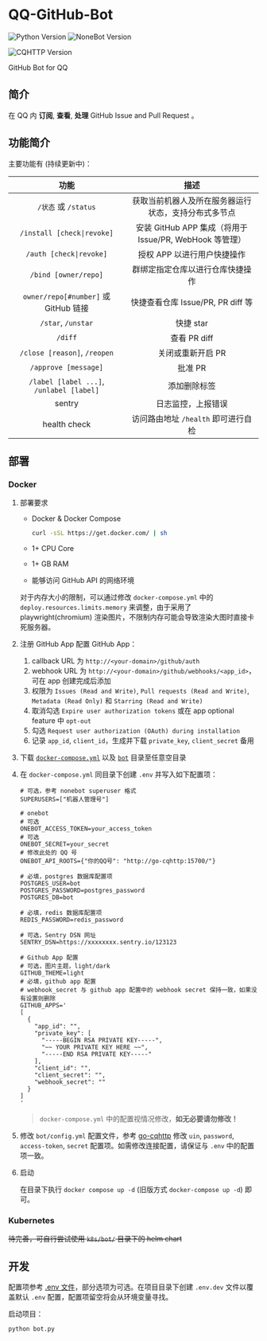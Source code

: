 <!--
 * @Author         : yanyongyu
 * @Date           : 2020-09-10 17:11:45
 * @LastEditors    : yanyongyu
 * @LastEditTime   : 2022-11-05 16:13:59
 * @Description    : README
 * @GitHub         : https://github.com/yanyongyu
-->

# QQ-GitHub-Bot

![Python Version](https://img.shields.io/badge/python-3.10+-blue.svg)
![NoneBot Version](https://img.shields.io/badge/nonebot-2+-red.svg)

![CQHTTP Version](https://img.shields.io/badge/CQHTTP%2011-Bot-black.svg?style=social)

GitHub Bot for QQ

## 简介

在 QQ 内 **订阅**, **查看**, **处理** GitHub Issue and Pull Request 。

## 功能简介

主要功能有 (持续更新中)：

|                   功能                   |                          描述                           |
| :--------------------------------------: | :-----------------------------------------------------: |
|           `/状态` 或 `/status`           |  获取当前机器人及所在服务器运行状态，支持分布式多节点   |
|        `/install [check\|revoke]`        | 安装 GitHub APP 集成（将用于 Issue/PR, WebHook 等管理） |
|         `/auth [check\|revoke]`          |               授权 APP 以进行用户快捷操作               |
|           `/bind [owner/repo]`           |            群绑定指定仓库以进行仓库快捷操作             |
|   `owner/repo[#number]` 或 GitHub 链接   |            快捷查看仓库 Issue/PR, PR diff 等            |
|            `/star`, `/unstar`            |                        快捷 star                        |
|                 `/diff`                  |                      查看 PR diff                       |
|       `/close [reason]`, `/reopen`       |                    关闭或重新开启 PR                    |
|           `/approve [message]`           |                         批准 PR                         |
| `/label [label ...]`, `/unlabel [label]` |                      添加删除标签                       |
|                  sentry                  |                   日志监控，上报错误                    |
|               health check               |           访问路由地址 `/health` 即可进行自检           |

## 部署

### Docker

1. 部署要求

   - Docker & Docker Compose

     ```bash
     curl -sSL https://get.docker.com/ | sh
     ```

   - 1+ CPU Core
   - 1+ GB RAM
   - 能够访问 GitHub API 的网络环境

   对于内存大小的限制，可以通过修改 `docker-compose.yml` 中的 `deploy.resources.limits.memory` 来调整，由于采用了 playwright(chromium) 渲染图片，不限制内存可能会导致渲染大图时直接卡死服务器。

2. 注册 GitHub App
   配置 GitHub App：
   1. callback URL 为 `http://<your-domain>/github/auth`
   2. webhook URL 为 `http://<your-domain>/github/webhooks/<app_id>`，可在 app 创建完成后添加
   3. 权限为 `Issues (Read and Write)`, `Pull requests (Read and Write)`, `Metadata (Read Only)` 和 `Starring (Read and Write)`
   4. 取消勾选 `Expire user authorization tokens` 或在 app optional feature 中 `opt-out`
   5. 勾选 `Request user authorization (OAuth) during installation`
   6. 记录 `app_id`, `client_id`，生成并下载 `private_key`, `client_secret` 备用
3. 下载 [`docker-compose.yml`](./docker-compose.yml) 以及 [`bot`](./bot) 目录至任意空目录
4. 在 `docker-compose.yml` 同目录下创建 `.env` 并写入如下配置项：

   ```dotenv
   # 可选，参考 nonebot superuser 格式
   SUPERUSERS=["机器人管理号"]

   # onebot
   # 可选
   ONEBOT_ACCESS_TOKEN=your_access_token
   # 可选
   ONEBOT_SECRET=your_secret
   # 修改此处的 QQ 号
   ONEBOT_API_ROOTS={"你的QQ号": "http://go-cqhttp:15700/"}

   # 必填，postgres 数据库配置项
   POSTGRES_USER=bot
   POSTGRES_PASSWORD=postgres_password
   POSTGRES_DB=bot

   # 必填，redis 数据库配置项
   REDIS_PASSWORD=redis_password

   # 可选，Sentry DSN 网址
   SENTRY_DSN=https://xxxxxxxx.sentry.io/123123

   # Github App 配置
   # 可选，图片主题，light/dark
   GITHUB_THEME=light
   # 必填，github app 配置
   # webhook_secret 与 github app 配置中的 webhook secret 保持一致，如果没有设置则删除
   GITHUB_APPS='
   [
     {
       "app_id": "",
       "private_key": [
         "-----BEGIN RSA PRIVATE KEY-----",
         "~~ YOUR PRIVATE KEY HERE ~~",
         "-----END RSA PRIVATE KEY-----"
       ],
       "client_id": "",
       "client_secret": "",
       "webhook_secret": ""
     }
   ]
   '
   ```

   > `docker-compose.yml` 中的配置视情况修改，**如无必要请勿修改！**

5. 修改 `bot/config.yml` 配置文件，参考 [go-cqhttp](https://docs.go-cqhttp.org/guide/config.html#%E9%85%8D%E7%BD%AE%E4%BF%A1%E6%81%AF) 修改 `uin`, `password`, `access-token`, `secret` 配置项。如需修改连接配置，请保证与 `.env` 中的配置项一致。
6. 启动

   在目录下执行 `docker compose up -d` (旧版方式 `docker-compose up -d`) 即可。

### Kubernetes

~~待完善，可自行尝试使用 `k8s/bot/` 目录下的 helm chart~~

## 开发

配置项参考 [.env 文件](./.env)，部分选项为可选。在项目目录下创建 `.env.dev` 文件以覆盖默认 `.env` 配置，配置项留空将会从环境变量寻找。

启动项目：

```bash
python bot.py
```
